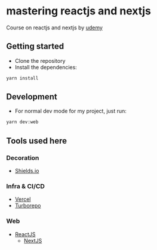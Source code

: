 # mastering reactjs and nextjs

Course on reactjs and nextjs by [udemy](https://www.udemy.com/course/curso-de-reactjs-nextjs-completo-do-basico-ao-avancado/)

## Getting started

- Clone the repository
- Install the dependencies:

```sh
yarn install
```

## Development

- For normal dev mode for my project, just run:

```sh
yarn dev:web
```

## Tools used here

### Decoration
- [Shields.io](https://shields.io)

### Infra & CI/CD
- [Vercel](http://vercel.com/home)
- [Turborepo](https://turborepo.org)

### Web
- [ReactJS](https://pt-br.reactjs.org)
   - [NextJS](https://nextjs.org)